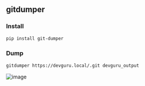 ## gitdumper
### Install
```bash
pip install git-dumper
```
### Dump
```bash
gitdumper https://devguru.local/.git devguru_output
```
![image](https://github.com/user-attachments/assets/6f13db38-38c9-4ac1-8538-2255e182dd74)

